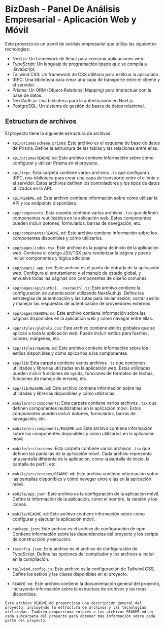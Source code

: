 # BizDash - Panel De Análisis Empresarial - Aplicación Web y Móvil

Este proyecto es un panel de análisis empresarial que utiliza las siguientes tecnologías:

- Next.js: Un framework de React para construir aplicaciones web.
- TypeScript: Un lenguaje de programación tipado que se compila a JavaScript.
- Tailwind CSS: Un framework de CSS utilitario para estilizar la aplicación.
- tRPC: Una biblioteca para crear una capa de transporte entre el cliente y el servidor.
- Prisma: Un ORM (Object-Relational Mapping) para interactuar con la base de datos.
- NextAuth.js: Una biblioteca para la autenticación en Next.js.
- PostgreSQL: Un sistema de gestión de bases de datos relacional.

## Estructura de archivos

El proyecto tiene la siguiente estructura de archivos:

- `api/prisma/schema.prisma`: Este archivo es el esquema de base de datos de Prisma. Define la estructura de las tablas y las relaciones entre ellas.

- `api/prisma/README.md`: Este archivo contiene información sobre cómo configurar y utilizar Prisma en el proyecto.

- `api/trpc`: Esta carpeta contiene varios archivos `.ts` que configuran tRPC, una biblioteca para crear una capa de transporte entre el cliente y el servidor. Estos archivos definen los controladores y los tipos de datos utilizados en la API.

- `api/README.md`: Este archivo contiene información sobre cómo utilizar la API y los endpoints disponibles.

- `app/components`: Esta carpeta contiene varios archivos `.tsx` que definen componentes reutilizables en la aplicación web. Estos componentes pueden incluir botones, formularios, barras de navegación, etc.

- `app/components/README.md`: Este archivo contiene información sobre los componentes disponibles y cómo utilizarlos.

- `app/pages/index.tsx`: Este archivo es la página de inicio de la aplicación web. Contiene el código JSX/TSX para renderizar la página y puede incluir componentes y lógica adicional.

- `app/pages/_app.tsx`: Este archivo es el punto de entrada de la aplicación web. Configura el enrutamiento y el manejo de estado global, y envuelve todas las páginas con componentes de diseño comunes.

- `app/pages/api/auth/[...nextauth].ts`: Este archivo contiene la configuración de autenticación utilizando NextAuth.js. Define las estrategias de autenticación y las rutas para iniciar sesión, cerrar sesión y manejar las respuestas de autenticación de proveedores externos.

- `app/pages/README.md`: Este archivo contiene información sobre las páginas disponibles en la aplicación web y cómo navegar entre ellas.

- `app/styles/globals.css`: Este archivo contiene estilos globales que se aplican a toda la aplicación web. Puede incluir estilos para fuentes, colores, márgenes, etc.

- `app/styles/README.md`: Este archivo contiene información sobre los estilos disponibles y cómo aplicarlos a los componentes.

- `app/lib`: Esta carpeta contiene varios archivos `.ts` que contienen utilidades y librerías utilizadas en la aplicación web. Estas utilidades pueden incluir funciones de ayuda, funciones de formateo de fechas, funciones de manejo de errores, etc.

- `app/lib/README.md`: Este archivo contiene información sobre las utilidades y librerías disponibles y cómo utilizarlas.

- `mobile/src/components`: Esta carpeta contiene varios archivos `.tsx` que definen componentes reutilizables en la aplicación móvil. Estos componentes pueden incluir botones, formularios, barras de navegación, etc.

- `mobile/src/components/README.md`: Este archivo contiene información sobre los componentes disponibles y cómo utilizarlos en la aplicación móvil.

- `mobile/src/screens`: Esta carpeta contiene varios archivos `.tsx` que definen las pantallas de la aplicación móvil. Cada archivo representa una pantalla diferente de la aplicación, como la pantalla de inicio, la pantalla de perfil, etc.

- `mobile/src/screens/README.md`: Este archivo contiene información sobre las pantallas disponibles y cómo navegar entre ellas en la aplicación móvil.

- `mobile/app.json`: Este archivo es la configuración de la aplicación móvil. Define la información de la aplicación, como el nombre, la versión y los íconos.

- `mobile/README.md`: Este archivo contiene información sobre cómo configurar y ejecutar la aplicación móvil.

- `package.json`: Este archivo es el archivo de configuración de npm. Contiene información sobre las dependencias del proyecto y los scripts de construcción y ejecución.

- `tsconfig.json`: Este archivo es el archivo de configuración de TypeScript. Define las opciones del compilador y los archivos a incluir en la compilación.

- `tailwind.config.js`: Este archivo es la configuración de Tailwind CSS. Define los estilos y las clases disponibles en el proyecto.

- `README.md`: Este archivo contiene la documentación general del proyecto, incluyendo información sobre la estructura de archivos y las rutas disponibles.
```
Este archivo README.md proporciona una descripción general del proyecto, incluyendo la estructura de archivos y las tecnologías utilizadas. También proporciona enlaces a los archivos README.md en cada subcarpeta del proyecto para obtener más información sobre cada parte del proyecto.